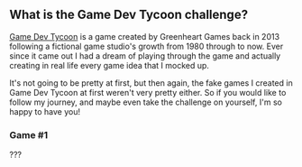 ## What is the Game Dev Tycoon challenge?

[Game Dev Tycoon](https://store.steampowered.com/app/239820/Game_Dev_Tycoon/) is a game created by Greenheart Games back in 2013 following a fictional game studio's growth from 1980 through to now. Ever since it came out I had a dream of playing through the game and actually creating in real life every game idea that I mocked up.

It's not going to be pretty at first, but then again, the fake games I created in Game Dev Tycoon at first weren't very pretty either. So if you would like to follow my journey, and maybe even take the challenge on yourself, I'm so happy to have you!

### Game #1

???
